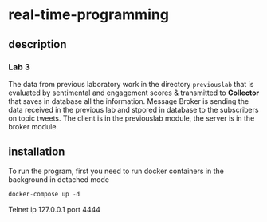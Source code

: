 # real-time-programming
## description
### Lab 3
The data from previous laboratory work  in the directory ```previouslab``` that is evaluated by sentimental and engagement scores & transmitted to **Collector** 
that saves in database all the information. Message Broker is sending the data received in the previous lab and stpored in database to the subscribers on topic tweets.
The client is in the previouslab module, the server is in the broker module. 


## installation
To run the program, first you need to run docker containers in the background in detached mode
```elixir  
docker-compose up -d
```
Telnet ip 127.0.0.1 port 4444
